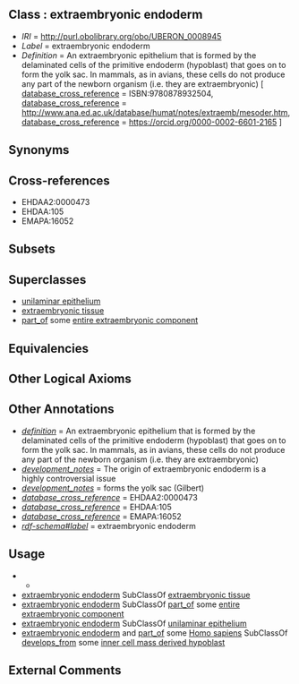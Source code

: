 
## Class : extraembryonic endoderm

 * *IRI* = http://purl.obolibrary.org/obo/UBERON_0008945
 * *Label* = extraembryonic endoderm
 * *Definition* = An extraembryonic epithelium that is formed by the delaminated cells of the primitive endoderm (hypoblast) that goes on to form the yolk sac. In mammals, as in avians, these cells do not produce any part of the newborn organism (i.e. they are extraembryonic) [ [database_cross_reference](../../ef/oboInOwl#hasDbXref.md) = ISBN:9780878932504, [database_cross_reference](../../ef/oboInOwl#hasDbXref.md) = http://www.ana.ed.ac.uk/database/humat/notes/extraemb/mesoder.htm, [database_cross_reference](../../ef/oboInOwl#hasDbXref.md) = https://orcid.org/0000-0002-6601-2165 ]

## Synonyms


## Cross-references

 * EHDAA2:0000473
 * EHDAA:105
 * EMAPA:16052

## Subsets


## Superclasses

 * [unilaminar epithelium](../../UBERON/90/UBERON_0000490.md)
 * [extraembryonic tissue](../../UBERON/92/UBERON_0005292.md)
 * [part_of](../../BFO/50/BFO_0000050.md) some [entire extraembryonic component](../../UBERON/87/UBERON_0016887.md)

## Equivalencies


## Other Logical Axioms


## Other Annotations

 * *[definition](../../IAO/15/IAO_0000115.md)* = An extraembryonic epithelium that is formed by the delaminated cells of the primitive endoderm (hypoblast) that goes on to form the yolk sac. In mammals, as in avians, these cells do not produce any part of the newborn organism (i.e. they are extraembryonic)
 * *[development_notes](../../UBPROP/11/UBPROP_0000011.md)* = The origin of extraembryonic endoderm is a highly controversial issue
 * *[development_notes](../../UBPROP/11/UBPROP_0000011.md)* = forms the yolk sac (Gilbert)
 * *[database_cross_reference](../../ef/oboInOwl#hasDbXref.md)* = EHDAA2:0000473
 * *[database_cross_reference](../../ef/oboInOwl#hasDbXref.md)* = EHDAA:105
 * *[database_cross_reference](../../ef/oboInOwl#hasDbXref.md)* = EMAPA:16052
 * *[rdf-schema#label](../../el/rdf-schema#label.md)* = extraembryonic endoderm

## Usage

 * -
 * [extraembryonic endoderm](../../UBERON/45/UBERON_0008945.md) SubClassOf [extraembryonic tissue](../../UBERON/92/UBERON_0005292.md)
 * [extraembryonic endoderm](../../UBERON/45/UBERON_0008945.md) SubClassOf [part_of](../../BFO/50/BFO_0000050.md) some [entire extraembryonic component](../../UBERON/87/UBERON_0016887.md)
 * [extraembryonic endoderm](../../UBERON/45/UBERON_0008945.md) SubClassOf [unilaminar epithelium](../../UBERON/90/UBERON_0000490.md)
 * [extraembryonic endoderm](../../UBERON/45/UBERON_0008945.md) and [part_of](../../BFO/50/BFO_0000050.md) some [Homo sapiens](../../NCBITaxon/06/NCBITaxon_9606.md) SubClassOf [develops_from](../../RO/02/RO_0002202.md) some [inner cell mass derived hypoblast](../../UBERON/76/UBERON_0008776.md)

## External Comments

